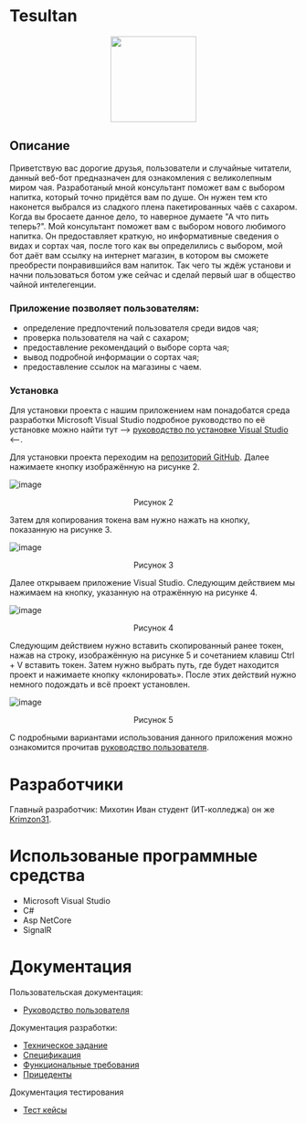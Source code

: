 # Tesultan
<p align="center">

  <img width="150" height="150" src="https://github.com/Krimzon31/Tesultan/assets/83700861/547e777f-8fd6-4348-bb46-f62940186e0a">

</p>

## Описание

Приветствую вас дорогие друзья, пользователи и случайные читатели, данный веб-бот предназначен для ознакомления с великолепным миром чая. Разработаный мной консультант поможет вам с выбором напитка, который точно придётся вам по душе. Он нужен тем кто наконется выбрался из сладкого плена пакетированных чаёв с сахаром. Когда вы бросаете данное дело, то наверное думаете "А что пить теперь?". Мой консультант поможет вам с выбором нового любимого напитка. Он предоставляет краткую, но информативные сведения о видах и сортах чая, после того как вы определились с выбором, мой бот даёт вам ссылку на интернет магазин, в котором вы сможете преобрести понравившийся вам напиток. Так чего ты ждёж установи и начни пользоваться ботом уже сейчас и сделай первый шаг в общество чайной интелегенции.

### Приложение позволяет пользователям:

* определение предпочтений пользователя среди видов чая;
* проверка пользователя на чай с сахаром;
* предоставление рекомендаций о выборе сорта чая;
* вывод подробной информации о сортах чая;
* предоставление ссылок на магазины с чаем.

### Установка

Для установки проекта с нашим приложением нам понадобатся среда разработки Microsoft Visual Studio подробное руководство по её установке можно найти тут --> [руководство по установке Visual Studio](https://learn.microsoft.com/ru-ru/visualstudio/install/install-visual-studio?view=vs-2022) <--.

Для установки проекта переходим на [репозиторий GitHub](https://github.com/Krimzon31/Tesultan). Далее нажимаете кнопку изображённую на рисунке 2.

![image](https://user-images.githubusercontent.com/83700861/209634755-3e15ba19-76a3-47b8-9b9f-15885f4ad89e.png)

<p align="center"> Рисунок 2 </p>

Затем для копирования токена вам нужно нажать на кнопку, показанную на рисунке 3.

![image](https://user-images.githubusercontent.com/83700861/209634843-e17b1f76-b779-4798-b314-2fd79b564813.png)

<p align="center"> Рисунок 3 </p>

Далее открываем приложение Visual Studio. Следующим действием мы нажимаем на кнопку, указанную на отражённую на рисунке 4.

![image](https://user-images.githubusercontent.com/83700861/209635185-64e690e0-e04a-4bfe-8761-b8741a453109.png)

<p align="center"> Рисунок 4 </p>

Следующим действием нужно вставить скопированный ранее токен, нажав на строку, изображённую на рисунке 5 и сочетанием клавиш Ctrl + V вставить токен. Затем нужно выбрать путь, где будет находится проект и нажимаете кнопку «клонировать». После этих действий нужно немного подождать и всё проект установлен.

![image](https://user-images.githubusercontent.com/83700861/209635272-a5d7ac28-cf32-4476-9363-056665c905b4.png)

<p align="center"> Рисунок 5 </p>

С подробными вариантами использования данного приложения можно ознакомится прочитав [руководство пользователя](https://github.com/Krimzon31/Tesultan/wiki/%2313-%D0%A0%D1%83%D0%BA%D0%BE%D0%B2%D0%BE%D0%B4%D1%81%D1%82%D0%B2%D0%BE-%D0%BF%D0%BE%D0%BB%D1%8C%D0%B7%D0%BE%D0%B2%D0%B0%D1%82%D0%B5%D0%BB%D1%8F).

# Разработчики

Главный разработчик: Михотин Иван студент (ИТ-колледжа) он же [Krimzon31](https://github.com/Krimzon31).

# Использованые программные средства

* Microsoft Visual Studio
* C#
* Asp NetCore
* SignalR

# Документация

Пользовательская документация:
* [Руководство пользователя](https://github.com/Krimzon31/Tesultan/wiki/%2313-%D0%A0%D1%83%D0%BA%D0%BE%D0%B2%D0%BE%D0%B4%D1%81%D1%82%D0%B2%D0%BE-%D0%BF%D0%BE%D0%BB%D1%8C%D0%B7%D0%BE%D0%B2%D0%B0%D1%82%D0%B5%D0%BB%D1%8F)

Документация разработки:
* [Техническое задание](https://github.com/Krimzon31/Tesultan/wiki/%2301-%D0%A2%D0%B5%D1%85%D0%BD%D0%B8%D1%87%D0%B5%D1%81%D0%BA%D0%BE%D0%B5-%D0%B7%D0%B0%D0%B4%D0%B0%D0%BD%D0%B8%D0%B5)
* [Спецификация](https://github.com/ekatter1na/tip_distribution/wiki/%2302-%D0%A1%D0%BF%D0%B5%D1%86%D0%B8%D1%84%D0%B8%D0%BA%D0%B0%D1%86%D0%B8%D1%8F)
* [Функциональные требования](https://github.com/Krimzon31/Tesultan/wiki/%2303-%D0%A4%D1%83%D0%BD%D0%BA%D1%86%D0%B8%D0%BE%D0%BD%D0%B0%D0%BB%D1%8C%D0%BD%D1%8B%D0%B5-%D1%82%D1%80%D0%B5%D0%B1%D0%BE%D0%B2%D0%B0%D0%BD%D0%B8%D1%8F)
* [Прицеденты](https://github.com/Krimzon31/Tesultan/wiki/%2304-%D0%A2%D0%B0%D0%B1%D0%BB%D0%B8%D1%86%D0%B0-%D0%BE%D0%BF%D0%B8%D1%81%D0%B0%D0%BD%D0%B8%D1%8F-%D0%BF%D1%80%D0%B8%D1%86%D0%B5%D0%B4%D0%B5%D0%BD%D1%82%D0%BE%D0%B2)

Документация тестирования
* [Тест кейсы](https://github.com/Krimzon31/Tesultan/wiki/%2312-%D0%A2%D0%B5%D1%81%D1%82-%D0%BA%D0%B5%D0%B9%D1%81%D1%8B)
